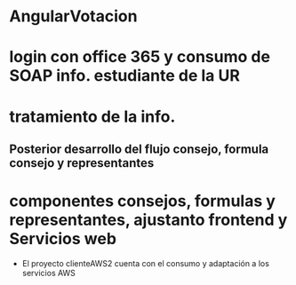 # AngularVotacion

# login con office 365 y consumo de SOAP info. estudiante de la UR
# tratamiento de la info.

## Posterior desarrollo del flujo consejo, formula consejo y representantes

# componentes consejos, formulas y representantes, ajustanto frontend y Servicios web
- El proyecto clienteAWS2 cuenta con el consumo y adaptación a los servicios AWS
